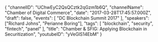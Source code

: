 {
    "channelID": "UChwEyC2QsQCztk2qGzm1b6Q",
    "channelName": "Chamber of Digital Commerce",
    "date": "2017-03-28T17:45:57.000Z",
    "draft": false,
    "events": [
        "DC Blockchain Summit 2017"
    ],
    "speakers": ["Richard Johns", "Perianne Boring"],
    "tags": [
        "blockchain",
        "security",
	"fintech",
	"panel"
    ],
    "title": "Chamber & SFIG: Applying Blockchain in Securitization",
    "youtubeID": "yVeGlS14EbM"
}

